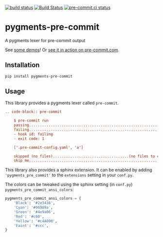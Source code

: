 [![build status](https://github.com/asottile/pygments-pre-commit/actions/workflows/main.yml/badge.svg)](https://github.com/asottile/pygments-pre-commit/actions/workflows/main.yml)
[![Build Status](https://github.com/asottile/pygments-pre-commit/actions/workflows/deploy.yml/badge.svg)](https://github.com/asottile/pygments-pre-commit/actions)
[![pre-commit.ci status](https://results.pre-commit.ci/badge/github/asottile/pygments-pre-commit/main.svg)](https://results.pre-commit.ci/latest/github/asottile/pygments-pre-commit/main)

pygments-pre-commit
===================

A pygments lexer for pre-commit output

See [some demos](https://asottile.github.io/pygments-pre-commit)!
Or [see it in action on pre-commit.com](https://pre-commit.com/#usage).

## Installation

```bash
pip install pygments-pre-commit
```

## Usage

This library provides a pygments lexer called `pre-commit`.

```rst
.. code-block:: pre-commit

    $ pre-commit run
    passing..................................................................Passed
    failing..................................................................Failed
    - hook id: failing
    - exit code: 1

    ['.pre-commit-config.yaml', 'a']

    skipped (no files)...................................(no files to check)Skipped
    skip me.................................................................Skipped
```

This library also provides a sphinx extension.  It can be enabled by adding
`'pygments_pre_commit'` to the `extensions` setting in your `conf.py`.

The colors can be tweaked using the sphinx setting (in `conf.py`)
`pygments_pre_commit_ansi_colors`:

```python
pygments_pre_commit_ansi_colors = {
    'Black': '#2e3436',
    'Cyan': '#06989a',
    'Green': '#4e9a06',
    'Red': '#c00',
    'Yellow': '#c4A000',
    'Faint': '#ccc',
}
```
